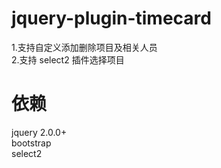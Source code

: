 # jquery-plugin-timecard

1.支持自定义添加删除项目及相关人员<br/>
2.支持 select2 插件选择项目<br/>

# 依赖
jquery 2.0.0+<br/>
bootstrap<br/>
select2<br/>
